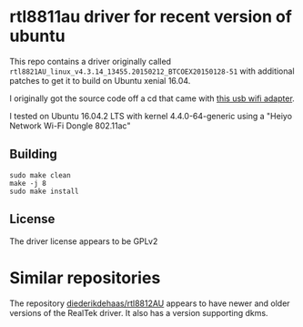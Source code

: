 # rtl8811au driver for recent version of ubuntu

This repo contains a driver originally called `rtl8821AU_linux_v4.3.14_13455.20150212_BTCOEX20150128-51` with additional patches to get it to build on Ubuntu xenial 16.04.

I originally got the source code off a cd that came with [this usb wifi adapter](https://www.amazon.com/Heiyo-Network-600Mbps-802-11ac-Wireless/dp/B01N2NJFPG).

I tested on Ubuntu 16.04.2 LTS with kernel 4.4.0-64-generic using a "Heiyo Network Wi-Fi Dongle 802.11ac"


## Building

```
sudo make clean
make -j 8
sudo make install
```

## License
The driver license appears to be GPLv2

# Similar repositories
The repository [diederikdehaas/rtl8812AU](https://github.com/diederikdehaas/rtl8812AU) appears to have newer and older versions of the RealTek driver.
It also has a version supporting dkms.
